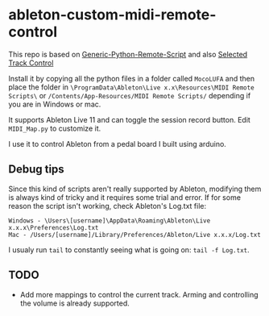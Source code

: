 # ableton-custom-midi-remote-control

This repo is based on [Generic-Python-Remote-Script](https://github.com/j74/Generic-Python-Remote-Script) and also [Selected Track Control](http://stc.wiffbi.com/)

Install it by copying all the python files in a folder called `MocoLUFA` and then place the folder in `\ProgramData\Ableton\Live x.x\Resources\MIDI Remote Scripts\` or `/Contents/App-Resources/MIDI Remote Scripts/` depending if you are in Windows or mac.

It supports Ableton Live 11 and can toggle the session record button. Edit `MIDI_Map.py` to customize it.

I use it to control Ableton from a pedal board I built using arduino.

## Debug tips

Since this kind of scripts aren't really supported by Ableton, modifying them is always kind of tricky and it requires some trial and error. If for some reason the script isn't working, check Ableton's Log.txt file:

    Windows - \Users\[username]\AppData\Roaming\Ableton\Live x.x.x\Preferences\Log.txt
    Mac - /Users/[username]/Library/Preferences/Ableton/Live x.x.x/Log.txt
    
I usualy run `tail` to constantly seeing what is going on: `tail -f Log.txt`.

## TODO

- Add more mappings to control the current track. Arming and controlling the volume is already supported.
